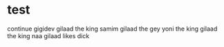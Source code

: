 # test
continue
gigidev
gilaad the king
samim
gilaad the gey
yoni the king
gilaad the king naa
gilaad likes dick
